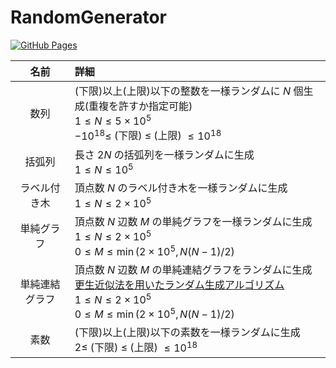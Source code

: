 # RandomGenerator

[![GitHub Pages](https://img.shields.io/static/v1?label=GitHub+Pages&message=+&color=brightgreen&logo=github)](https://kanpurin.github.io/RandomGenerator/)

|  名前  |  詳細  |
| :----: | :---- |
|  数列  |  (下限)以上(上限)以下の整数を一様ランダムに $N$ 個生成(重複を許すか指定可能)<br>$1\leq N\leq 5\times 10^5$<br>$-10^{18}\leq$ (下限) $\leq$ (上限) $\leq 10^{18}$  |
|  括弧列  |  長さ $2N$ の括弧列を一様ランダムに生成<br>$1\leq N\leq 10^5$  |
|  ラベル付き木  |  頂点数 $N$ のラベル付き木を一様ランダムに生成<br>$1\leq N\leq 2\times 10^5$  |
|  単純グラフ  |  頂点数 $N$ 辺数 $M$ の単純グラフを一様ランダムに生成<br>$1\leq N\leq 2\times 10^5$<br>$0\leq M\leq \min(2\times 10^5,N(N-1)/2)$  |
|  単純連結グラフ  |  頂点数 $N$ 辺数 $M$ の単純連結グラフをランダムに生成<br>[更生近似法を用いたランダム生成アルゴリズム](https://www.jstage.jst.go.jp/article/jssst/20/4/20_4_363/_pdf/-char/ja)<br>$1\leq N\leq 2\times 10^5$<br>$0\leq M\leq \min(2\times 10^5,N(N-1)/2)$  |
|  素数  |  (下限)以上(上限)以下の素数を一様ランダムに生成<br>$2\leq$ (下限) $\leq$ (上限) $\leq 10^{18}$  |